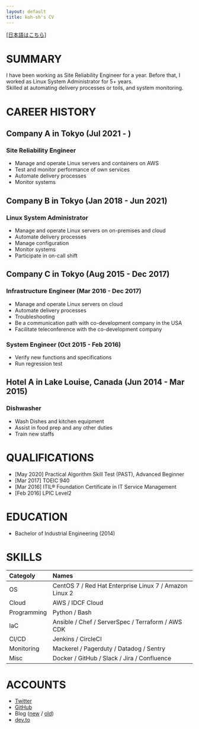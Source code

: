 ```yaml
---
layout: default
title: koh-sh's CV
---
```


[[日本語はこちら]](./jp)

# SUMMARY

I have been working as Site Reliability Engineer for a year. Before that, I worked as Linux System Administrator for 5+ years.  
Skilled at automating delivery processes or toils, and system monitoring.

# CAREER HISTORY

## Company A in Tokyo (Jul 2021 - )

### Site Reliability Engineer

- Manage and operate Linux servers and containers on AWS
- Test and monitor performance of own services
- Automate delivery processes
- Monitor systems

## Company B in Tokyo (Jan 2018 - Jun 2021)

### Linux System Administrator

- Manage and operate Linux servers on on-premises and cloud
- Automate delivery processes
- Manage configuration
- Monitor systems
- Participate in on-call shift

## Company C in Tokyo (Aug 2015 - Dec 2017)

### Infrastructure Engineer (Mar 2016 - Dec 2017)

- Manage and operate Linux servers on cloud
- Automate delivery processes
- Troubleshooting
- Be a communication path with co-development company in the USA
- Facilitate teleconference with the co-development company

### System Engineer (Oct 2015 - Feb 2016)

- Verify new functions and specifications
- Run regression test

## Hotel A in Lake Louise, Canada (Jun 2014 - Mar 2015)

### Dishwasher

- Wash Dishes and kitchen equipment
- Assist in food prep and any other duties
- Train new staffs

# QUALIFICATIONS

- [May 2020] Practical Algorithm Skill Test (PAST), Advanced Beginner
- [Mar 2017] TOEIC 940
- [Mar 2016] ITIL® Foundation Certificate in IT Service Management
- [Feb 2016] LPIC Level2

# EDUCATION

- Bachelor of Industrial Engineering (2014)

# SKILLS

|Categoly|Names|
|:--|:--|
|OS|CentOS 7 / Red Hat Enterprise Linux 7 / Amazon Linux 2|
|Cloud|AWS / IDCF Cloud|
|Programming|Python / Bash|
|IaC|Ansible / Chef / ServerSpec / Terraform / AWS CDK|
|CI/CD|Jenkins / CircleCI|
|Monitoring| Mackerel / Pagerduty / Datadog / Sentry|
|Misc| Docker / GitHub / Slack / Jira / Confluence|

# ACCOUNTS

- [Twitter](https://twitter.com/koh_sh)
- [GitHub](https://github.com/koh-sh)
- Blog ([new](https://blog.koh-sh.com) / [old](https://koh-sh.hatenablog.com))
- [dev.to](https://dev.to/koh_sh)

